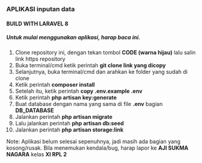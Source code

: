 ### APLIKASI inputan data

#### BUILD WITH LARAVEL 8

##### Untuk mulai menggunakan aplikasi, harap baca ini.
1. Clone repository ini, dengan tekan tombol **CODE (warna hijau)** lalu salin link https repository
2. Buka terminal/cmd ketik perintah **git clone link yang dicopy**
3. Selanjutnya, buka terminal/cmd dan arahkan ke folder yang sudah di clone
4. Ketik perintah **composer install**
5. Setelah itu, ketik perintah **copy .env.example .env**
6. Ketik perintah **php artisan key:generate**
7. Buat database dengan nama yang sama di file **.env** bagian **DB_DATABASE**
8. Jalankan perintah **php artisan migrate**
9. Lalu jalankan perintah **php artisan db:seed**
10. Jalankan perintah **php artisan storage:link**

Note: Aplikasi belum selesai sepenuhnya, jadi masih ada bagian yang kosong/rusak.
Bila menemukan kendala/bug, harap lapor ke **AJI SUKMA NAGARA** kelas **XI RPL 2**
